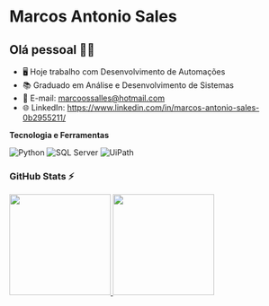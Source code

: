 # Marcos Antonio Sales

## Olá pessoal 👋🤖

- 🖥️ Hoje trabalho com Desenvolvimento de Automações
- 📚 Graduado em Análise e Desenvolvimento de Sistemas
- 📧 E-mail: marcoossalles@hotmail.com
- 🌐 LinkedIn: https://www.linkedin.com/in/marcos-antonio-sales-0b2955211/


**Tecnologia e Ferramentas**

![Python](https://img.shields.io/badge/python-%2314354C.svg?style=for-the-badge&logo=python&logoColor=white)
![SQL Server](https://img.shields.io/badge/sql%20server-%23CC2927.svg?style=for-the-badge&logo=microsoft-sql-server&logoColor=white)
![UiPath](https://img.shields.io/badge/uipath-%230075AA.svg?style=for-the-badge&logo=uipath&logoColor=white)

### GitHub Stats ⚡
<div>
<a href="https://github.com/marcoossalles">
<img height="180em" src="https://github-readme-stats.vercel.app/api/top-langs/?username=marcoossalles&layout=compact&langs_count=7&theme=dracula"/>
<img height="180em" src="https://github-readme-stats.vercel.app/api?username=marcoossalles&show_icons=true&theme=dracula&include_all_commits=true&count_private=true"/>
</div>
